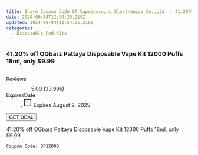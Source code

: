 ```yaml
---
title: Share Coupon Code Of Vapesourcing Electronics Co.,Ltd. - 41.20%% Off OGbarz Pattaya Disposable Vape Kit 12000 Puffs 18Ml, only $9.99
date: 2024-09-04T12:54:25.219Z
updated: 2024-09-04T12:54:25.219Z
categories:
  - Disposable Pod Kits
---
```



<main class="px-4 py-6 sm:p-6 md:px-8 md:py-10">
  <div class="mx-auto grid max-w-4xl grid-cols-1">
    <div class="relative col-start-1 row-start-1 flex flex-col-reverse rounded-lg bg-gradient-to-t from-black/75 via-black/0 p-3 sm:row-start-2 sm:bg-none sm:p-0 lg:row-start-1">
      <h3 class="mt-1 text-lg font-semibold text-white sm:text-slate-900 md:text-2xl dark:sm:text-white">41.20% off OGbarz Pattaya Disposable Vape Kit 12000 Puffs 18ml, only $9.99</h3>
    </div>
        <div class="col-start-1 col-end-3 row-start-1 grid gap-4 sm:mb-6 sm:grid-cols-4 lg:col-start-2 lg:row-span-6 lg:row-end-6 lg:mb-0 lg:gap-6">
      <img src="https://static.shareasale.com/image/90958/deal/000000_16915700741673.png" alt="" class="h-60 w-full rounded-lg object-cover sm:col-span-2 sm:h-52 lg:col-span-full" loading="lazy" />
    </div>
        <dl class="row-start-2 mt-4 flex items-center text-xs font-medium sm:row-start-3 sm:mt-1 md:mt-2.5 lg:row-start-2">
      <dt class="sr-only">Reviews</dt>
      <dd class="flex items-center text-indigo-600 dark:text-indigo-400">
        <svg width="24" height="24" fill="none" aria-hidden="true" class="mr-1 stroke-current dark:stroke-indigo-500">
          <path d="m12 5 2 5h5l-4 4 2.103 5L12 16l-5.103 3L9 14l-4-4h5l2-5Z" stroke-width="2" stroke-linecap="round" stroke-linejoin="round" />
        </svg>
        <span>5.00 <span class="font-normal text-slate-400">(33.99k)</span></span>
      </dd>
      <dt class="sr-only">ExpiresDate</dt>
      <dd class="flex items-center">
        <svg width="2" height="2" aria-hidden="true" fill="currentColor" class="mx-3 text-slate-300">
          <circle cx="1" cy="1" r="1" />
        </svg>
        <svg width="24" height="24" viewBox="0 0 24 24" fill="none" stroke="currentColor" stroke-width="2">
          <rect x="3" y="3" width="18" height="18" rx="2" fill="#fff" />
          <path d="M6 10L18 10" stroke="red" stroke-width="2" fill="none" />
          <path d="M10 6L10 18" stroke="#fff" stroke-width="2" fill="none" />
        </svg>
        Expires August 2, 2025      </dd>
    </dl>
    <div class="col-start-1 row-start-3 mt-4 self-center sm:col-start-2 sm:row-span-2 sm:row-start-2 sm:mt-0 lg:col-start-1 lg:row-start-3 lg:row-end-4 lg:mt-6">
      <button type="button" onClick="javascript:window.open(decodeURIComponent('https%3A%2F%2Fwww.shareasale.com%2Fu.cfm%3Fd%3D1049652%26m%3D90958%26u%3D4338022'), '_blank');void(0);" class="rounded-lg bg-red-600 px-3 py-2 text-sm font-medium leading-6 text-white">
       GET DEAL
      </button>
    </div>
    <p class="col-start-1 mt-4 text-sm leading-6 sm:col-span-2 lg:col-span-1 lg:row-start-4 lg:mt-6 dark:text-slate-400">41.20% off OGbarz Pattaya Disposable Vape Kit 12000 Puffs 18ml, only $9.99 
</p>
    <p class="mt-4">
      <code class="bg-purple-900 p-4 text-sm font-bold text-white" onClick="javascript:window.open(decodeURIComponent('https%3A%2F%2Fwww.shareasale.com%2Fu.cfm%3Fd%3D1049652%26m%3D90958%26u%3D4338022'), '_blank');void(0);">Coupon Code: <span class="bg-green-500 p-2 rounded tracking-widest">OP12000</span></code>
    </p>
  </div>
</main>